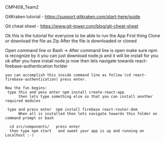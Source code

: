 CMP408_Team2

GitKraken tutorial - https://support.gitkraken.com/start-here/guide

Git cheat sheet - https://www.git-tower.com/blog/git-cheat-sheet

Ok this is the tutorial for everyone to be able to run the App
First thing Clone or download the file as Zip
After the file is downloaded or cloned

Open command line or Bash 
 -> After command line is open make sure npm is recognize by  it you can just download node.js and it will be install for you
 ok after you have install node.js now then lets navigate towards react-firebase-authentication forlder
 
    you can accomplish this inside command line as follow (cd react-firebase-authentication) press enter.
    
    Now the fun begins:
     type this and pess enter npm install create-react-app
          then lets type something else so that you can install another required modules 
         
     type and press enter  npm install firebase react-router-dom 
          When all is installed then lets navigate towards this folder on command prompt or bash
          
      cd src/components/   press enter
      then type npm start   and sweet your app is up and running on Localhost :-)
